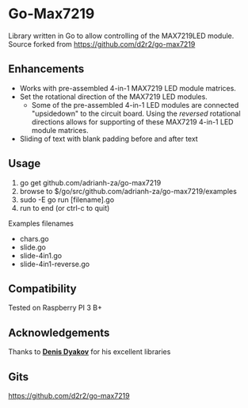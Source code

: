 # Go-Max7219

Library written in Go to allow controlling of the MAX7219LED module.  Source forked from https://github.com/d2r2/go-max7219

## Enhancements ##

* Works with pre-assembled 4-in-1 MAX7219 LED module matrices.
* Set the rotational direction of the MAX7219 LED modules.
    * Some of the pre-assembled 4-in-1 LED modules are connected "upsidedown" to the circuit board.  Using the <i>reversed</i> rotational directions allows for supporting of these MAX7219 4-in-1 LED module matrices.
* Sliding of text with blank padding before and after text

## Usage ##

1) go get github.com/adrianh-za/go-max7219
2) browse to $/go/src/github.com/adrianh-za/go-max7219/examples
3) sudo -E go run [filename].go
4) run to end (or ctrl-c to quit)

Examples filenames
* chars.go
* slide.go
* slide-4in1.go
* slide-4in1-reverse.go

## Compatibility ##

Tested on Raspberry PI 3 B+

## Acknowledgements ##

Thanks to <a href="https://github.com/d2r2" target="blank"><b>Denis Dyakov</b></a> for his excellent libraries

## Gits ##

https://github.com/d2r2/go-max7219
